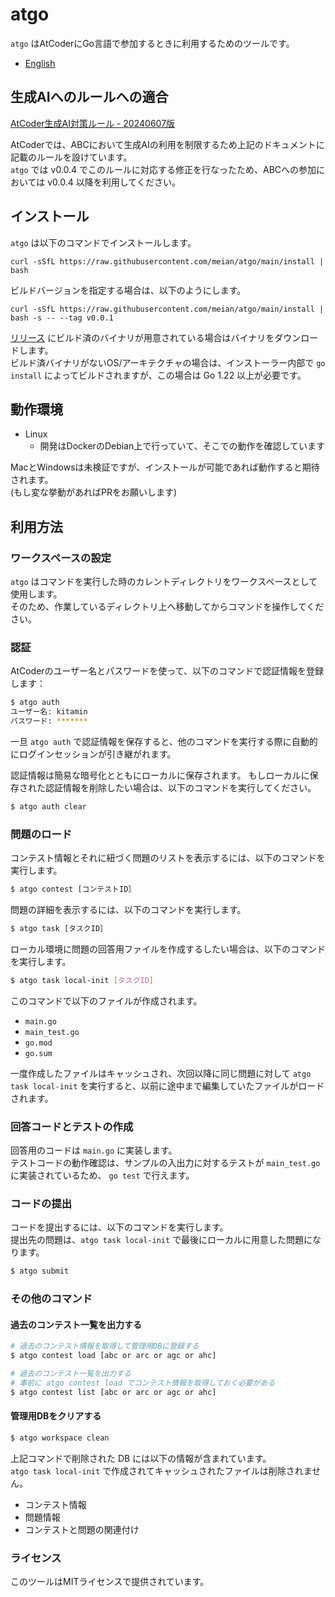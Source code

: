 # atgo

`atgo` はAtCoderにGo言語で参加するときに利用するためのツールです。

- [English](README.md)

## 生成AIへのルールへの適合

[AtCoder生成AI対策ルール - 20240607版](https://info.atcoder.jp/entry/llm-abc-rules-ja)

AtCoderでは、ABCにおいて生成AIの利用を制限するため上記のドキュメントに記載のルールを設けています。  
`atgo` では v0.0.4 でこのルールに対応する修正を行なったため、ABCへの参加においては v0.0.4 以降を利用してください。

## インストール

`atgo` は以下のコマンドでインストールします。

```
curl -sSfL https://raw.githubusercontent.com/meian/atgo/main/install | bash
```

ビルドバージョンを指定する場合は、以下のようにします。

```
curl -sSfL https://raw.githubusercontent.com/meian/atgo/main/install | bash -s -- --tag v0.0.1
```

[リリース](https://github.com/meian/atgo/releases) にビルド済のバイナリが用意されている場合はバイナリをダウンロードします。  
ビルド済バイナリがないOS/アーキテクチャの場合は、インストーラー内部で `go install` によってビルドされますが、この場合は Go 1.22 以上が必要です。

## 動作環境

- Linux
  - 開発はDockerのDebian上で行っていて、そこでの動作を確認しています

MacとWindowsは未検証ですが、インストールが可能であれば動作すると期待されます。  
(もし変な挙動があればPRをお願いします)

## 利用方法

### ワークスペースの設定

`atgo` はコマンドを実行した時のカレントディレクトリをワークスペースとして使用します。  
そのため、作業しているディレクトリ上へ移動してからコマンドを操作してください。

### 認証

AtCoderのユーザー名とパスワードを使って、以下のコマンドで認証情報を登録します：

```bash
$ atgo auth
ユーザー名: kitamin
パスワード: *******
```

一旦 `atgo auth` で認証情報を保存すると、他のコマンドを実行する際に自動的にログインセッションが引き継がれます。

認証情報は簡易な暗号化とともにローカルに保存されます。
もしローカルに保存された認証情報を削除したい場合は、以下のコマンドを実行してください。

```bash
$ atgo auth clear
```

### 問題のロード

コンテスト情報とそれに紐づく問題のリストを表示するには、以下のコマンドを実行します。

```bash
$ atgo contest [コンテストID］
```

問題の詳細を表示するには、以下のコマンドを実行します。

```bash
$ atgo task [タスクID］
```

ローカル環境に問題の回答用ファイルを作成するしたい場合は、以下のコマンドを実行します。

```bash
$ atgo task local-init [タスクID]
```

このコマンドで以下のファイルが作成されます。

- `main.go`
- `main_test.go`
- `go.mod`
- `go.sum`

一度作成したファイルはキャッシュされ、次回以降に同じ問題に対して `atgo task local-init` を実行すると、以前に途中まで編集していたファイルがロードされます。

### 回答コードとテストの作成

回答用のコードは `main.go` に実装します。  
テストコードの動作確認は、サンプルの入出力に対するテストが `main_test.go` に実装されているため、 `go test` で行えます。

### コードの提出

コードを提出するには、以下のコマンドを実行します。  
提出先の問題は、`atgo task local-init` で最後にローカルに用意した問題になります。

```bash
$ atgo submit
```

### その他のコマンド

#### 過去のコンテスト一覧を出力する

```bash
# 過去のコンテスト情報を取得して管理用DBに登録する
$ atgo contest load [abc or arc or agc or ahc]

# 過去のコンテスト一覧を出力する
# 事前に atgo contest load でコンテスト情報を取得しておく必要がある
$ atgo contest list [abc or arc or agc or ahc]
```

#### 管理用DBをクリアする

```bash
$ atgo workspace clean
```

上記コマンドで削除された DB には以下の情報が含まれています。  
`atgo task local-init` で作成されてキャッシュされたファイルは削除されません。

- コンテスト情報
- 問題情報
- コンテストと問題の関連付け

### ライセンス

このツールはMITライセンスで提供されています。
